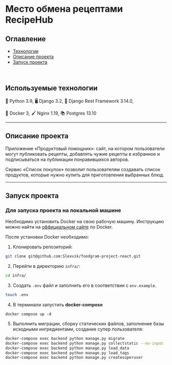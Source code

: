 # Место обмена рецептами RecipeHub
 

## Оглавление
- [Технологии](#используемые-технологии)
- [Описание проекта](#описание-проекта)
- [Запуск проекта](#запуск-проекта)
<br>

## Используемые технологии

:snake: Python 3.9, :desktop_computer: Django 3.2, :arrows_counterclockwise: Django Rest Framework 3.14.0, 

:ship: Docker 3, :paintbrush: Nginx 1.19, :books: Postgres 13.10
<hr>

## Описание проекта
Приложение «Продуктовый помощник»: сайт, на котором пользователи могут публиковать рецепты, добавлять чужие рецепты в избранное и подписываться на публикации понравившихся авторов.

Сервис «Список покупок» позволит пользователям создавать список продуктов, которые нужно купить для приготовления выбранных блюд.
<hr>


## Запуск проекта
### Для запуска проекта на локальной машине
Необходимо установить Docker на свою рабочую машину. Инструкцию можно найти на [оффициальном сайте](https://docs.docker.com/get-docker/) по Docker.

После установки Docker необходимо:

1. Клонировать репозиторий:
```bash
git clone git@github.com:Slexvik/foodgram-project-react.git
```

2. Перейти в директорию `infra/`:
```bash
cd infra/
```

3. Создать `.env` файл и заполнить его в соответствии с `env.example`.

```bash
touch .env
```

4. В терминали запустить **docker-compose**
```
docker compose up -d
```

5. Выполнить миграции, сборку статических файлов, заполнение базы исходными ингредиентами, создание супер пользователя:
```bash
docker-compose exec backend python manage.py migrate
docker-compose exec backend python manage.py collectstatic --no-input
docker-compose exec backend python manage.py load_data
docker-compose exec backend python manage.py load_tags
docker-compose exec backend python manage.py createsuperuser
```
